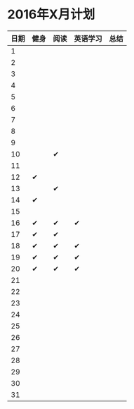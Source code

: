 
# 2016年X月计划

 日期|健身|阅读|英语学习|总结
:-----------|:------------|:--------|:---------|:---------
1| | | | |
2| | | | |
3| | | | |
4| | | | |
5| | | | |
6| | | | |
7| | | | |
8| | | | |
9| | | | |
10| |✔| | |
11| | | | |   
12|✔| | | |
13| |✔| | |
14|✔| | | |
15| | | | |
16|✔|✔|✔| |
17|✔|✔| | |
18|✔|✔|✔| |
19|✔|✔|✔| |
20|✔|✔|✔| |
21| | | | |
22| | | | |
23| | | | |
24| | | | |
25| | | | |
26| | | | |
27| | | | |
28| | | | |
29| | | | |
30| | | | |
31| | | | |